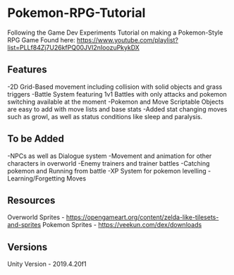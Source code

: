 # Pokemon-RPG-Tutorial

Following the Game Dev Experiments Tutorial on making a Pokemon-Style RPG Game
Found here: https://www.youtube.com/playlist?list=PLLf84Zj7U26kfPQ00JVI2nIoozuPkykDX

## Features

-2D Grid-Based movement including collision with solid objects and grass triggers
-Battle System featuring 1v1 Battles with only attacks and pokemon switching available at the moment
-Pokemon and Move Scriptable Objects are easy to add with move lists and base stats
-Added stat changing moves such as growl, as well as status conditions like sleep and paralysis.

## To be Added

-NPCs as well as Dialogue system
-Movement and animation for other characters in overworld
-Enemy trainers and trainer battles
-Catching pokemon and Running from battle
-XP System for pokemon levelling
-Learning/Forgetting Moves

## Resources

Overworld Sprites - https://opengameart.org/content/zelda-like-tilesets-and-sprites
Pokemon Sprites - https://veekun.com/dex/downloads

## Versions

Unity Version - 2019.4.20f1
